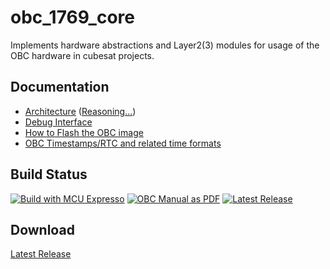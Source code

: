 obc_1769_core
=============

Implements hardware abstractions and Layer2(3) modules for usage of the OBC
hardware in cubesat projects.

Documentation
-------------
- [Architecture](doc/m00_modules.md) ([Reasoning...](doc/m90_apendix_a.md))
- [Debug Interface](doc/m01_debug_if.md)
- [How to Flash the OBC image](doc/m02_flash_prog.md)
- [OBC Timestamps/RTC and related time formats](doc/m03_systime.md)


Build Status
------------
[![Build with MCU Expresso](https://github.com/RobertK66/obc_1769_core/workflows/Build%20with%20MCU%20Expresso/badge.svg)](https://github.com/RobertK66/obc_1769_core/actions/workflows/build.yml) [![OBC Manual as PDF](https://github.com/RobertK66/obc_1769_core/workflows/OBC%20Manual%20as%20PDF/badge.svg)](https://github.com/RobertK66/obc_1769_core/actions/workflows/make-docu.yml) [![Latest Release](https://github.com/RobertK66/obc_1769_core/workflows/Release%20a%20build%20with%20Doku/badge.svg)](https://github.com/RobertK66/obc_1769_core/actions/workflows/release.yml)

Download
--------
[Latest Release](https://github.com/RobertK66/obc_1769_core/releases/latest)
